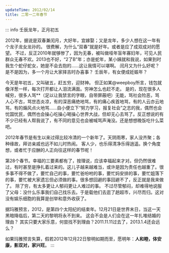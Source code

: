 ```yaml
---
updateTime: 2012/02/14
title: 二零一二年春节
---
```


::: info 壬辰龙年，正月初五

2012年，据说是双春兼闰月，大好年，宜嫁娶；又是龙年，多少人想在这一年有个龙子龙女龙孙的。
很费解，为什么“双春”就是好年。或者是应了成双成对的愿望。
不过，反正2010年就够惨了，因为无春，被叫做哑年盲年寡妇年，可见人民群众无春不欢。2013也不好，“2了B”年；亦是蛇年，某小姨就和我说，如果到时我生个蛇仔蛇女，她是不会去抱的……这让我情可以堪啊。
闰月又为什么好呢？是不是因为，多一个月让大家择吉时办喜事？
壬辰年，有女便成妊娠年？

今天是年初五，又叫破五，赶五穷，迎财神。
但正如某@weepboy所言，钱包就像洋葱一样，每次打开都让人泪流满面。穷神怎么也赶不走。
是的，现在很多人喊穷，很多人骂**（足以让我禁言的字眼，自带屏蔽吧）无能，骂社会险恶，骂人心不古，骂世态炎凉，有的深恶痛绝地骂，有的痛心疾首地骂，有的人云亦云地骂，有的煽风点火地骂……自小便立下“努力学习，报复社会”之志的我，偶然也会忧国忧民，偶然也会操心吃操心喝操心世界大战，但却无心去骂了。反正想说的有不少已经有人帮我说了，有不同的意见也会被喊骂声淹没。还是想想晚饭吃什么菜吧。

2012年春节是有生以来过得比较冷清的一个新年了。天阴雨寒，家人没齐聚；各种缘故，拜访亲戚也远不如儿时热闹。
客人少，也乐得清净乐得逍遥。换个角度想，或者忙于应酬的人正向往这样的春节呢！

第28个春节。幸福的三要素都有了，按理说，应该幸福起来才对。但仍然很难过，有时甚至是挣扎着过来的。这儿子越来越难当，或许是因为责任也越重了。很多事不得不做了，要忙自己的事，要忙爸吩咐的事，要忙妈安排的事，要忙姐落下的事，要忙被大家遗忘但必须做的事。很多想回避的事回避不了，反正就是我来做了。
除了穷，有太多更让人郁闷更让人难过的事。
不过尽管郁闷，却难得地说服了父母：没什么乐事我们自己找乐去。于是载他们去逛了趟超市，兴尽而归。这对没有娱乐细胞的我算是创举和意外收获了。

据玛雅预言，2012，是第四个太阳纪的结束年。12月21日是世界末日，当这一天黑暗降临后，第二天的黎明将永不到来。
这会不会是人们会在这一年扎堆结婚的理由？
其实只要大家乐意，何尝找不到理由？2011.11.11过去了，2013.1.4还会远么？

如果玛雅预言失算，假若2012年12月22日黎明如期而至，愿明年：**人和睦，体安康，影双对，家兴旺**。
:::